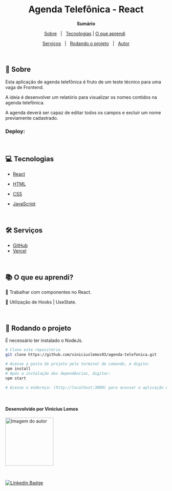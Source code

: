 <h1 align="center">Agenda Telefônica - React</h1>

**<p align="center">Sumário</p>**
<p align="center">
<a href="#dart-sobre">Sobre</a> &#xa0; | &#xa0;
<a href="#computer-tecnologias">Tecnologias</a> |
<a href="#books-O-que-eu-aprendi">O que aprendi</a> &#xa0; 
</p>
<p align="center">
<a href="#hammer_and_wrench-serviços">Serviços</a> &#xa0; | &#xa0;
<a href="#scroll-rodando-o-projeto">Rodando o projeto</a> &#xa0; | &#xa0;
<a href="#sparkles-autor">Autor</a>
</p>

&#xa0;
 
## :dart: Sobre
<p>Esta aplicação de agenda telefônica é fruto de um teste técnico para uma vaga de Frontend.</p>
<p>A ideia é desenvolver um relatório para visualizar os nomes contidos na agenda telefônica.</p>
<p>A agenda deverá ser capaz de editar todos os campos e excluir um nome previamente cadastrado.</p>

### Deploy: 

&#xa0;

## :computer: Tecnologias

* [React](https://pt-br.reactjs.org/)

* [HTML](https://developer.mozilla.org/pt-BR/docs/Web/HTML)

* [CSS](https://www.w3schools.com/css/)

* [JavaScript](https://www.javascript.com/)

&#xa0;

## :hammer_and_wrench: Serviços
* <a href="https://github.com/">GitHub</a>
* <a href="https://vercel.com/">Vercel</a>

&#xa0;

## :books: O que eu aprendi?

📌 Trabalhar com componentes no React.

📌 Utilização de Hooks | UseState.

&#xa0;

## :scroll: Rodando o projeto
É necessário ter instalado o NodeJs.

```bash
# Clone este repositório
git clone https://github.com/viniciuslemos93/agenda-telefonica.git

# Acesse a pasta do projeto pelo terminal de comando, e digite:
npm install
# Após a instalação das dependências, digitar:
npm start

# Acesse o endereço: (http://localhost:3000) para acessar a aplicação em seu navegador.
```

&#xa0;
<h4>Desenvolvido por Vinicius Lemos</h4>

<a href="https://github.com/viniciuslemos93">
<img src="https://github.com/viniciuslemos93.png" width="150px" alt="Imagem do autor">
</a>

&#xa0;

[![Linkedin Badge](https://img.shields.io/badge/-Vinicius%20Lemos-blue?style=flat-square&logo=Linkedin&logoColor=white&link=https://www.linkedin.com/in/viniciuslemos93/)](https://www.linkedin.com/in/viniciuslemos93/)<br>
